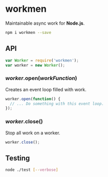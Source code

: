 # workmen #
Maintainable async work for **Node.js**.
```sh
npm i workmen --save
```
## API ##
```js
var Worker = require('workmen');
var worker = new Worker();
```

### _worker_.open(_workFunction_) ###
Creates an event loop filled with work.
```js
worker.open(function() {
  // ... Do something with this event loop.
});
```

### _worker_.close() ###
Stop all work on a worker.
```js
worker.close();
```

## Testing ##
```sh
node ./test [--verbose]
```
